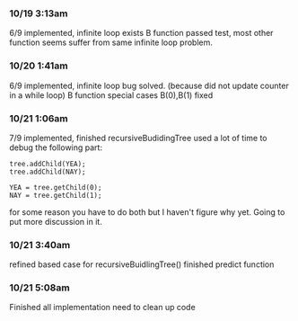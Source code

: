 ### 10/19 3:13am
6/9 implemented, infinite loop exists
B function passed test, most other function seems suffer from same infinite loop problem.

### 10/20 1:41am
6/9 implemented, infinite loop bug solved. (because did not update counter in a while loop)
B function special cases B(0),B(1) fixed

### 10/21 1:06am
7/9 implemented, finished recursiveBudidingTree
used a lot of time to debug the following part:
```
tree.addChild(YEA);
tree.addChild(NAY);
		
YEA = tree.getChild(0);
NAY = tree.getChild(1);
```
for some reason you have to do both but I haven't figure why yet. Going to put more discussion in it.

### 10/21 3:40am
refined based case for recursiveBuidlingTree()
finished predict function

### 10/21 5:08am
Finished all implementation 
need to clean up code
